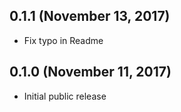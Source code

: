 ## 0.1.1 (November 13, 2017)

- Fix typo in Readme


## 0.1.0 (November 11, 2017)

- Initial public release
